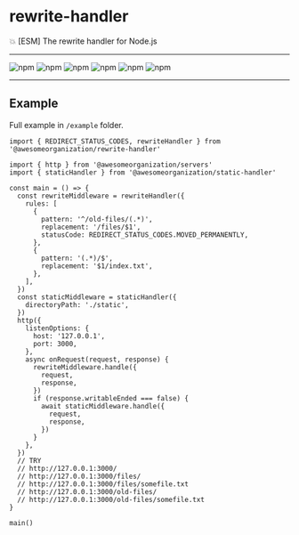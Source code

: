 # rewrite-handler

:boom: [ESM] The rewrite handler for Node.js

---

![npm](https://img.shields.io/david/awesomeorganization/rewrite-handler)
![npm](https://img.shields.io/npm/v/@awesomeorganization/rewrite-handler)
![npm](https://img.shields.io/npm/dt/@awesomeorganization/rewrite-handler)
![npm](https://img.shields.io/npm/l/@awesomeorganization/rewrite-handler)
![npm](https://img.shields.io/bundlephobia/minzip/@awesomeorganization/rewrite-handler)
![npm](https://img.shields.io/bundlephobia/min/@awesomeorganization/rewrite-handler)

---

## Example

Full example in `/example` folder.

```
import { REDIRECT_STATUS_CODES, rewriteHandler } from '@awesomeorganization/rewrite-handler'

import { http } from '@awesomeorganization/servers'
import { staticHandler } from '@awesomeorganization/static-handler'

const main = () => {
  const rewriteMiddleware = rewriteHandler({
    rules: [
      {
        pattern: '^/old-files/(.*)',
        replacement: '/files/$1',
        statusCode: REDIRECT_STATUS_CODES.MOVED_PERMANENTLY,
      },
      {
        pattern: '(.*)/$',
        replacement: '$1/index.txt',
      },
    ],
  })
  const staticMiddleware = staticHandler({
    directoryPath: './static',
  })
  http({
    listenOptions: {
      host: '127.0.0.1',
      port: 3000,
    },
    async onRequest(request, response) {
      rewriteMiddleware.handle({
        request,
        response,
      })
      if (response.writableEnded === false) {
        await staticMiddleware.handle({
          request,
          response,
        })
      }
    },
  })
  // TRY
  // http://127.0.0.1:3000/
  // http://127.0.0.1:3000/files/
  // http://127.0.0.1:3000/files/somefile.txt
  // http://127.0.0.1:3000/old-files/
  // http://127.0.0.1:3000/old-files/somefile.txt
}

main()
```
